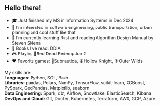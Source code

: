 ## Hello there!
- ️🎓 Just finished my MS in Information Systems in Dec 2024
- 🔭 I’m interested in software engineering, public transportation, urban planning and cool stuff like that
- 🌱 I’m currently learning Rust and reading Algorithm Design Manual by Steven Skiena
- 📖 Books I've read: DDIA
- 🎮 Playing 🤠Red Dead Redemption 2 
- ❤️ Favorite games: 🤿Subnautica, 🪲Hollow Knight, ☀️Outer Wilds

My skills are: \
**Languages:** Python, SQL, Bash  
**Libraries:** pandas, Polars, NumPy, TensorFlow, scikit-learn, XGBoost, PySpark, GeoPandas, Matplotlib, seaborn  
**Data Engineering:** Spark, dbt, Airflow, Snowflake, ElasticSearch, Kibana  
**DevOps and Cloud:** Git, Docker, Kubernetes, Terraform, AWS, GCP, Azure

<!--
**sdf-jkl/sdf-jkl** is a ✨ _special_ ✨ repository because its `README.md` (this file) appears on your GitHub profile.

Here are some ideas to get you started:

- 👯 I’m looking to collaborate on ...
- 🤔 I’m looking for help with ...
- 💬 Ask me about ...
- 📫 How to reach me: ...
- 😄 Pronouns: ...
- ⚡ Fun fact: ...
-->
